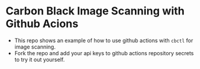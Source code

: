 # Carbon Black Image Scanning with Github Acions
- This repo shows an example of how to use github actions with `cbctl` for image scanning.
- Fork the repo and add your api keys to github actions repository secrets to try it out yourself. 